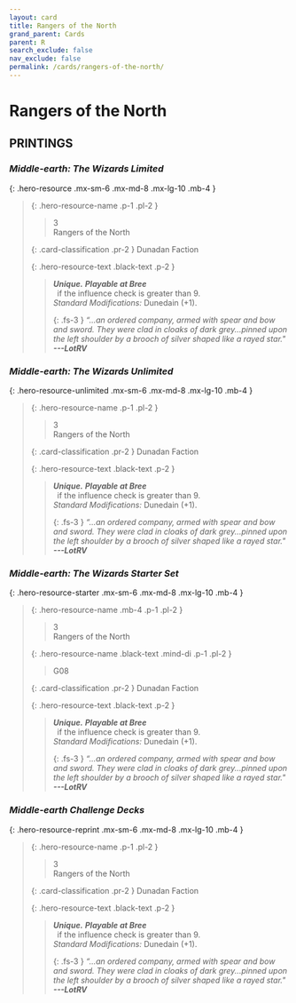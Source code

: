 ```yaml
---
layout: card
title: Rangers of the North
grand_parent: Cards
parent: R
search_exclude: false
nav_exclude: false
permalink: /cards/rangers-of-the-north/
---
```


# Rangers of the North


## PRINTINGS


### _Middle-earth: The Wizards Limited_

{: .hero-resource .mx-sm-6 .mx-md-8 .mx-lg-10 .mb-4 }
> {: .hero-resource-name .p-1 .pl-2 }
> > <div class="card-mp">3</div>
> > <div class="card-name">Rangers of the North</div>
>
> {: .card-classification .pr-2 }
> Dunadan Faction
>
> {: .hero-resource-text .black-text .p-2 }
> > _**Unique.**_ ***Playable at Bree*** <br>&ensp;if the influence check is greater than 9.  <br>_Standard Modifications:_ Dunedain (+1). 
> > 
> > {: .fs-3 } 
> > _“...an ordered company, armed with spear and bow and sword. They were clad in cloaks of dark grey...pinned upon the left shoulder by a brooch of silver shaped like a rayed star."_ ***---&#65279;LotRV*** 
> 

### _Middle-earth: The Wizards Unlimited_

{: .hero-resource-unlimited .mx-sm-6 .mx-md-8 .mx-lg-10 .mb-4 }
> {: .hero-resource-name .p-1 .pl-2 }
> > <div class="card-mp">3</div>
> > <div class="card-name">Rangers of the North</div>
>
> {: .card-classification .pr-2 }
> Dunadan Faction
>
> {: .hero-resource-text .black-text .p-2 }
> > _**Unique.**_ ***Playable at Bree*** <br>&ensp;if the influence check is greater than 9.  <br>_Standard Modifications:_ Dunedain (+1). 
> > 
> > {: .fs-3 } 
> > _“...an ordered company, armed with spear and bow and sword. They were clad in cloaks of dark grey...pinned upon the left shoulder by a brooch of silver shaped like a rayed star."_ ***---&#65279;LotRV*** 
> 

### _Middle-earth: The Wizards Starter Set_

{: .hero-resource-starter .mx-sm-6 .mx-md-8 .mx-lg-10 .mb-4 }
> {: .hero-resource-name .mb-4 .p-1 .pl-2 }
> > <div class="card-mp">3</div>
> > <div class="card-name">Rangers of the North</div>
>
> {: .hero-resource-name .black-text .mind-di .p-1 .pl-2 }
> > <span class="red-text">G08</span>
>
> {: .card-classification .pr-2 }
> Dunadan Faction
>
> {: .hero-resource-text .black-text .p-2 }
> > _**Unique.**_ ***Playable at Bree*** <br>&ensp;if the influence check is greater than 9.  <br>_Standard Modifications:_ Dunedain (+1). 
> > 
> > {: .fs-3 } 
> > _“...an ordered company, armed with spear and bow and sword. They were clad in cloaks of dark grey...pinned upon the left shoulder by a brooch of silver shaped like a rayed star."_ ***---&#65279;LotRV*** 
> 

### _Middle-earth Challenge Decks_

{: .hero-resource-reprint .mx-sm-6 .mx-md-8 .mx-lg-10 .mb-4 }
> {: .hero-resource-name .p-1 .pl-2 }
> > <div class="card-mp">3</div>
> > <div class="card-name">Rangers of the North</div>
>
> {: .card-classification .pr-2 }
> Dunadan Faction
>
> {: .hero-resource-text .black-text .p-2 }
> > _**Unique.**_ ***Playable at Bree*** <br>&ensp;if the influence check is greater than 9.  <br>_Standard Modifications:_ Dunedain (+1). 
> > 
> > {: .fs-3 } 
> > _“...an ordered company, armed with spear and bow and sword. They were clad in cloaks of dark grey...pinned upon the left shoulder by a brooch of silver shaped like a rayed star."_ ***---&#65279;LotRV*** 
> 

